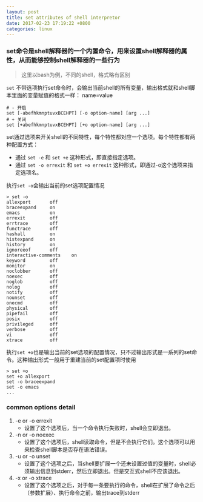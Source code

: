 ```yaml
---
layout: post
title: set attributes of shell interpretor
date: 2017-02-23 17:19:22 +0800
categories: linux
---
```

### set命令是shell解释器的一个内置命令，用来设置shell解释器的属性，从而能够控制shell解释器的一些行为

> 这里以bash为例，不同的shell，格式略有区别

`set` 不带选项执行set命令时，会输出当前shell的所有变量，输出格式就和shell脚本里面的变量赋值的格式一样： name=value

```
# - 开启
set [-abefhkmnptuvxBCEHPT] [-o option-name] [arg ...]
# + 关闭
set [+abefhkmnptuvxBCEHPT] [+o option-name] [arg ...]
```

set通过选项来开关shell的不同特性，每个特性都对应一个选项。每个特性都有两种配置方式：

- 通过 `set -e` 和 `set +e` 这种形式，即直接指定选项。
- 通过 `set -o errexit` 和 `set +o errexit` 这种形式，即通过-o这个选项来指定选项名。

执行`set -o`会输出当前的set选项配置情况
```
> set -o
allexport       off
braceexpand     on
emacs           on
errexit         off
errtrace        off
functrace       off
hashall         on
histexpand      on
history         on
ignoreeof       off
interactive-comments    on
keyword         off
monitor         on
noclobber       off
noexec          off
noglob          off
nolog           off
notify          off
nounset         off
onecmd          off
physical        off
pipefail        off
posix           off
privileged      off
verbose         off
vi              off
xtrace          off
```
执行`set +o`也是输出当前的set选项的配置情况，只不过输出形式是一系列的set命令。这种输出形式一般用于重建当前的set配置项时使用
```
> set +o
set +o allexport
set -o braceexpand
set -o emacs
...
```

### common options detail

1. -e or -o errexit
    - 设置了这个选项后，当一个命令执行失败时，shell会立即退出。
2. -n or -o noexec
    - 设置了这个选项后，shell读取命令，但是不会执行它们。这个选项可以用来检查shell脚本是否存在语法错误。
3. -u or -o unset
    - 设置了这个选项之后，当shell要扩展一个还未设置过值的变量时，shell必须输出信息到stderr，然后立即退出。但是交互式shell不应该退出。
4. -x or -o xtrace
    - 设置了这个选项之后，对于每一条要执行的命令，shell在扩展了命令之后（参数扩展）、执行命令之前，输出trace到stderr
